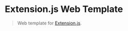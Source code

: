 # Extension.js Web Template

> Web template for [Extension.js](https://github.com/cezaraugusto/extension).

